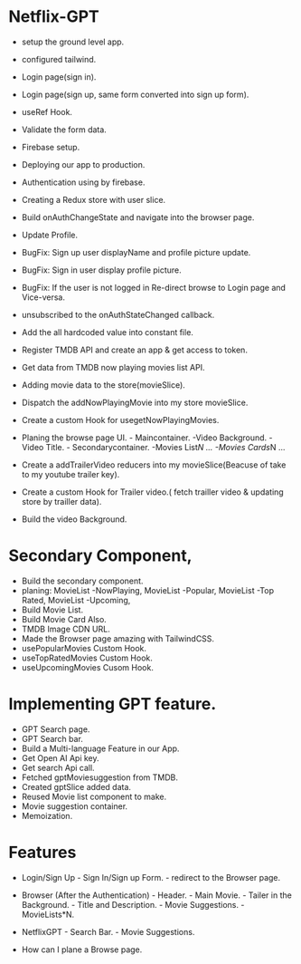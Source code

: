 # Netflix-GPT 

- setup the ground level app.
- configured tailwind.
- Login page(sign in).
- Login page(sign up, same form converted into sign up form).
- useRef Hook.
- Validate the form data.
- Firebase setup.
- Deploying our app to production.
- Authentication using by firebase.
- Creating a Redux store with user slice.
- Build onAuthChangeState and navigate into the browser page.
- Update Profile.
- BugFix: Sign up user displayName and profile picture update.
- BugFix: Sign in user display profile picture.
- BugFix: If the user is not logged in Re-direct browse to Login page and Vice-versa.
- unsubscribed to the onAuthStateChanged callback.
- Add the all hardcoded value into constant file. 
- Register TMDB API and create an app & get access to token.
- Get data from TMDB now playing movies list API.
- Adding movie data to the store(movieSlice).
- Dispatch the addNowPlayingMovie into my store movieSlice.
- Create a custom Hook for usegetNowPlayingMovies.
- Planing the browse page UI.
      - Maincontainer.
            -Video Background.
            -Video Title.
      - Secondarycontainer.
            -Movies List*N ...
                -Movies Cards*N ...

- Create a addTrailerVideo reducers into my movieSlice(Beacuse of take to my youtube trailer key).
- Create a custom Hook for Trailer video.( fetch trailler video & updating store by trailler data).
- Build the video Background.

# Secondary Component,
- Build the secondary component.
- planing:
     MovieList -NowPlaying,
     MovieList -Popular,
     MovieList -Top Rated,
     MovieList -Upcoming,
- Build Movie List.
- Build Movie Card Also.
- TMDB Image CDN URL.
- Made the Browser page amazing with TailwindCSS.
- usePopularMovies Custom Hook.
- useTopRatedMovies Custom Hook.
- useUpcomingMovies Cusom Hook.

# Implementing GPT feature.
- GPT Search page.
- GPT Search bar.
- Build a Multi-language Feature in our App.
- Get Open AI Api key.
- Get search Api call.
- Fetched gptMoviesuggestion from TMDB.
- Created gptSlice added data.
- Reused Movie list component to make.
- Movie suggestion container.
- Memoization.




# Features

- Login/Sign Up
      - Sign In/Sign up Form.
      - redirect to the Browser page.

- Browser (After the Authentication)
      - Header.
      - Main Movie.
            - Tailer in the Background.
            - Title and Description.
            - Movie Suggestions.
                 - MovieLists*N.

- NetflixGPT 
      - Search Bar.
      - Movie Suggestions.


- How can I plane a Browse page.
   
      
            


